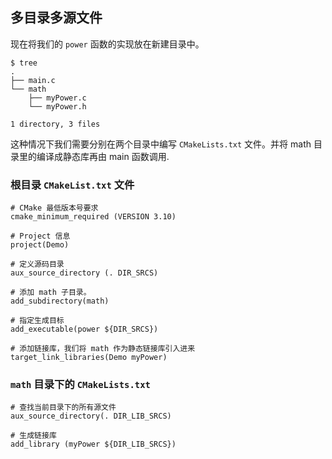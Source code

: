 ## 多目录多源文件

现在将我们的 `power` 函数的实现放在新建目录中。

```
$ tree 
.
├── main.c
└── math
    ├── myPower.c
    └── myPower.h

1 directory, 3 files
```

这种情况下我们需要分别在两个目录中编写 `CMakeLists.txt` 文件。并将 math 目录里的编译成静态库再由 main 函数调用.

### 根目录 `CMakeList.txt` 文件

```
# CMake 最低版本号要求
cmake_minimum_required (VERSION 3.10)

# Project 信息
project(Demo)

# 定义源码目录
aux_source_directory (. DIR_SRCS)

# 添加 math 子目录。
add_subdirectory(math)

# 指定生成目标
add_executable(power ${DIR_SRCS})

# 添加链接库，我们将 math 作为静态链接库引入进来
target_link_libraries(Demo myPower)
```

### `math` 目录下的 `CMakeLists.txt` 

```
# 查找当前目录下的所有源文件
aux_source_directory(. DIR_LIB_SRCS)

# 生成链接库
add_library (myPower ${DIR_LIB_SRCS})
```

